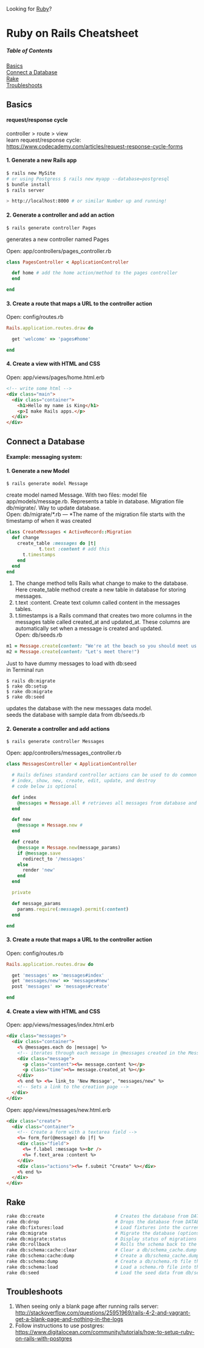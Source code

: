 Looking for [Ruby](../master/Ruby-Cheatsheet.md)?

# Ruby on Rails Cheatsheet

##### Table of Contents

[Basics](#basics)  
[Connect a Database](#connect-a-database)  
[Rake](#rake)  
[Troubleshoots](#troubleshoots)

## Basics

#### request/response cycle

controller > route > view  
learn request/response cycle: https://www.codecademy.com/articles/request-response-cycle-forms

#### 1. Generate a new Rails app

```bash
$ rails new MySite
# or using Postgress $ rails new myapp --database=postgresql
$ bundle install
$ rails server

> http://localhost:8000 # or similar Number up and running!
```

#### 2. Generate a controller and add an action

```
$ rails generate controller Pages
```

generates a new controller named Pages

Open: app/controllers/pages_controller.rb

```Ruby
class PagesController < ApplicationController

  def home # add the home action/method to the pages controller
  end

end
```

#### 3. Create a route that maps a URL to the controller action

Open: config/routes.rb

```Ruby
Rails.application.routes.draw do

  get 'welcome' => 'pages#home'

end
```

#### 4. Create a view with HTML and CSS

Open: app/views/pages/home.html.erb

```html
<!-- write some html -->
<div class="main">
  <div class="container">
    <h1>Hello my name is King</h1>
    <p>I make Rails apps.</p>
  </div>
</div>
```

## Connect a Database

#### Example: messaging system:

#### 1. Generate a new Model

```
$ rails generate model Message
```

create model named Message. With two files: model file app/models/message.rb. Represents a table in database. Migration file db/migrate/. Way to update database.  
Open: db/migrate/*.rb –– *The name of the migration file starts with the timestamp of when it was created

```Ruby
class CreateMessages < ActiveRecord::Migration
  def change
    create_table :messages do |t|
			t.text :content # add this
      t.timestamps
    end
  end
end
```

1. The change method tells Rails what change to make to the database. Here create_table method create a new table in database for storing messages.
2. t.text :content. Create text column called content in the messages tables.
3. t.timestamps is a Rails command that creates two more columns in the messages table called created_at and updated_at. These columns are automatically set when a message is created and updated.  
   Open: db/seeds.rb

```Ruby
m1 = Message.create(content: "We're at the beach so you should meet us here! I make a mean sandcastle. :)")
m2 = Message.create(content: "Let's meet there!")
```

Just to have dummy messages to load with db:seed  
in Terminal run

```
$ rails db:migrate
$ rake db:setup
$ rake db:migrate
$ rake db:seed
```

updates the database with the new messages data model.  
seeds the database with sample data from db/seeds.rb

#### 2. Generate a controller and add actions

```
$ rails generate controller Messages
```

Open: app/controllers/messages_controller.rb

```Ruby
class MessagesController < ApplicationController

  # Rails defines standard controller actions can be used to do common things such as display and modify data.
  # index, show, new, create, edit, update, and destroy
  # code below is optional

  def index
    @messages = Message.all # retrieves all messages from database and stores them in variable @messages.
  end

  def new
    @message = Message.new #
  end

  def create
    @message = Message.new(message_params)
    if @message.save
      redirect_to '/messages'
    else
      render 'new'
    end
  end

  private

  def message_params
    params.require(:message).permit(:content)
  end

end
```

#### 3. Create a route that maps a URL to the controller action

Open: config/routes.rb

```Ruby
Rails.application.routes.draw do

  get 'messages' => 'messages#index'
  get 'messages/new' => 'messages#new'
  post 'messages' => 'messages#create'

end
```

#### 4. Create a view with HTML and CSS

Open: app/views/messages/index.html.erb

```html
<div class="messages">
  <div class="container">
    <% @messages.each do |message| %>
    <!-- iterates through each message in @messages created in the Messages controller's index -->
    <div class="message">
      <p class="content"><%= message.content %></p>
      <p class="time"><%= message.created_at %></p>
    </div>
    <% end %> <%= link_to 'New Message', "messages/new" %>
    <!-- Sets a link to the creation page -->
  </div>
</div>
```

Open: app/views/messages/new.html.erb

```html
<div class="create">
  <div class="container">
    <!-- Create a form with a textarea field -->
    <%= form_for(@message) do |f| %>
    <div class="field">
      <%= f.label :message %><br />
      <%= f.text_area :content %>
    </div>
    <div class="actions"><%= f.submit "Create" %></div>
    <% end %>
  </div>
</div>
```

## Rake

```bash
rake db:create                          # Creates the database from DATABASE_URL or config/database.yml for the current RAILS_ENV (use db:create:all to create all databa...
rake db:drop                            # Drops the database from DATABASE_URL or config/database.yml for the current RAILS_ENV (use db:drop:all to drop all databases in...
rake db:fixtures:load                   # Load fixtures into the current environment's database
rake db:migrate                         # Migrate the database (options: VERSION=x, VERBOSE=false, SCOPE=blog)
rake db:migrate:status                  # Display status of migrations
rake db:rollback                        # Rolls the schema back to the previous version (specify steps w/ STEP=n)
rake db:schema:cache:clear              # Clear a db/schema_cache.dump file
rake db:schema:cache:dump               # Create a db/schema_cache.dump file
rake db:schema:dump                     # Create a db/schema.rb file that is portable against any DB supported by AR
rake db:schema:load                     # Load a schema.rb file into the database
rake db:seed                            # Load the seed data from db/seeds.rb
```

## Troubleshoots

1. When seeing only a blank page after running rails server:  
   http://stackoverflow.com/questions/25951969/rails-4-2-and-vagrant-get-a-blank-page-and-nothing-in-the-logs
2. Follow instructions to use postgres:  
   https://www.digitalocean.com/community/tutorials/how-to-setup-ruby-on-rails-with-postgres
